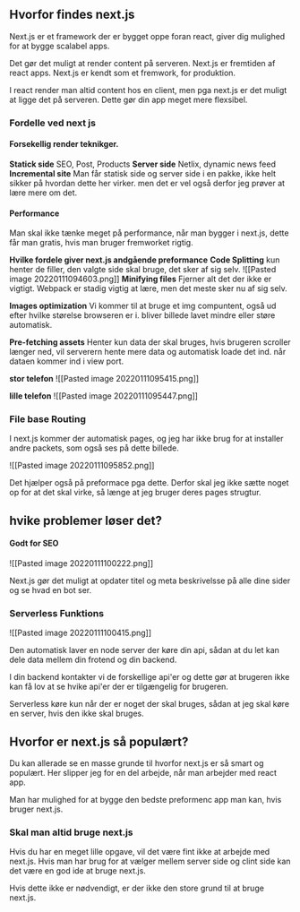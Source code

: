 ## Hvorfor findes next.js

Next.js er et framework der er bygget oppe foran react, giver dig mulighed for at bygge scalabel apps.

Det gør det muligt at render content på serveren.
Next.js er fremtiden af react apps.
Next.js er kendt som et fremwork, for produktion.

I react render man altid content hos en client, men pga next.js er det muligt at ligge det på serveren. Dette gør din app meget mere flexsibel.

### Fordelle ved next js

#### Forsekellig render teknikger.

**Statick side**
SEO, Post, Products
**Server side**
Netlix, dynamic news feed
**Incremental site**
Man får statisk side og server side i en pakke, ikke helt sikker på hvordan dette her virker. men det er vel også derfor jeg prøver at lære mere om det.

#### Performance

Man skal ikke tænke meget på performance, når man bygger i next.js, dette får man gratis, hvis man bruger fremworket rigtig.

**Hvilke fordele giver next.js andgående preformance**
**Code Splitting**
kun henter de filler, den valgte side skal bruge, det sker af sig selv.
![[Pasted image 20220111094603.png]]
**Minifying files**
Fjerner alt det der ikke er vigtigt.
Webpack er stadig vigtig at lære, men det meste sker nu af sig selv.

**Images optimization**
Vi kommer til at bruge et img compuntent, også ud efter hvilke størelse browseren er i. bliver billede lavet mindre eller støre automatisk.

**Pre-fetching assets**
Henter kun data der skal bruges, hvis brugeren scroller længer ned, vil serverern hente mere data og automatisk loade det ind. når dataen kommer ind i view port.

**stor telefon**
![[Pasted image 20220111095415.png]]

**lille telefon**
![[Pasted image 20220111095447.png]]

### File base Routing

I next.js kommer der automatisk pages, og jeg har ikke brug for at installer andre packets, som også ses på dette billede.

![[Pasted image 20220111095852.png]]

Det hjælper også på preformace pga dette. Derfor skal jeg ikke sætte noget op for at det skal virke, så længe at jeg bruger deres pages strugtur.

## hvike problemer løser det?

#### Godt for SEO

![[Pasted image 20220111100222.png]]

Next.js gør det muligt at opdater titel og meta beskrivelsse på alle dine sider og se hvad en bot ser.

### Serverless Funktions

![[Pasted image 20220111100415.png]]

Den automatisk laver en node server der køre din api, sådan at du let kan dele data mellem din frotend og din backend.

I din backend kontakter vi de forskellige api'er og dette gør at brugeren ikke kan få lov at se hvike api'er der er tilgængelig for brugeren.

Serverless køre kun når der er noget der skal bruges, sådan at jeg skal køre en server, hvis den ikke skal bruges.

## Hvorfor er next.js så populært?

Du kan allerade se en masse grunde til hvorfor next.js er så smart og populært. Her slipper jeg for en del arbejde, når man arbejder med react app.

Man har mulighed for at bygge den bedste preformenc app man kan, hvis bruger next.js.

### Skal man altid bruge next.js

Hvis du har en meget lille opgave, vil det være fint ikke at arbejde med next.js. Hvis man har brug for at vælger mellem server side og clint side kan det være en god ide at bruge next.js.

Hvis dette ikke er nødvendigt, er der ikke den store grund til at bruge next.js.
